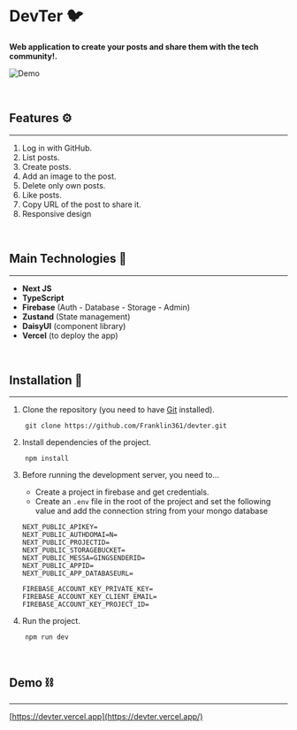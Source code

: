 # DevTer 🐦
**Web application to create your posts and share them with the tech community!.**

![Demo](https://res.cloudinary.com/dnxchppfm/image/upload/v1658072985/devter/devter_ea8yza.gif)

&nbsp;

## Features ⚙️
---
1. Log in with GitHub.
2. List posts.
3. Create posts.
4. Add an image to the post.
5. Delete only own posts.
6. Like posts.
7. Copy URL of the post to share it.
8. Responsive design

&nbsp;

## Main Technologies 🧪
---

- **Next JS**
- **TypeScript** 
- **Firebase** (Auth - Database - Storage - Admin)
- **Zustand** (State management)
- **DaisyUI** (component library)
- **Vercel** (to deploy the app)

&nbsp;


## **Installation 🧰**
---

1. Clone the repository (you need to have [Git](https://git-scm.com) installed).

```shell
    git clone https://github.com/Franklin361/devter.git
```

2.  Install dependencies of the project.

```shell
    npm install
```

3. Before running the development server, you need to...
    - Create a project in firebase and get credentials.
    - Create an `.env` file in the root of the project and set the following value and add the connection string from your mongo database 
    ```
    NEXT_PUBLIC_APIKEY=
    NEXT_PUBLIC_AUTHDOMAI=N=
    NEXT_PUBLIC_PROJECTID=
    NEXT_PUBLIC_STORAGEBUCKET=
    NEXT_PUBLIC_MESSA=GINGSENDERID=
    NEXT_PUBLIC_APPID=
    NEXT_PUBLIC_APP_DATABASEURL=

    FIREBASE_ACCOUNT_KEY_PRIVATE_KEY=
    FIREBASE_ACCOUNT_KEY_CLIENT_EMAIL=
    FIREBASE_ACCOUNT_KEY_PROJECT_ID=
    ```

4. Run the project.
```shell
    npm run dev
```
&nbsp;

## **Demo ⛓️**
---
[https://devter.vercel.app](https://devter.vercel.app/)

